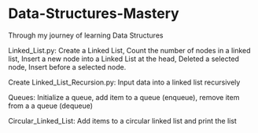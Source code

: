 # Data-Structures-Mastery
 Through my journey of learning Data Structures
 
 Linked_List.py: Create a Linked List, Count the number of nodes in a linked list, Insert a new node into a Linked List at the head, Deleted a selected node, Insert before a selected node. 

Create Linked_List_Recursion.py: Input data into a linked list recursively

Queues: Initialize a queue, add item to a queue (enqueue), remove item from a a queue (dequeue)

Circular_Linked_List: Add items to a circular linked list and print the list
